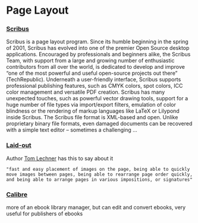 # Page Layout

### [Scribus](https://www.scribus.net/)


Scribus is a page layout program. Since its humble beginning in the spring of 2001, Scribus has evolved into one of the premier Open Source desktop applications. Encouraged by professionals and beginners alike, the Scribus Team, with support from a large and growing number of enthusiastic contributors from all over the world, is dedicated to develop and improve “one of the most powerful and useful open-source projects out there” (TechRepublic). Underneath a user-friendly interface, Scribus supports professional publishing features, such as CMYK colors, spot colors, ICC color management and versatile PDF creation. Scribus has many unexpected touches, such as powerful vector drawing tools, support for a huge number of file types via import/export filters, emulation of color blindness or the rendering of markup languages like LaTeX or Lilypond inside Scribus. The Scribus file format is XML-based and open. Unlike proprietary binary file formats, even damaged documents can be recovered with a simple text editor – sometimes a challenging …

### [Laid-out](http://www.laidout.org/)

Author [Tom Lechner](http://www.tomlechner.com/) has this to say about it
```
"fast and easy placement of images on the page, being able to quickly move images between pages, being able to rearrange page order quickly, and being able to arrange pages in various impositions, or signatures"
```

### [Calibre](https://calibre-ebook.com/about)

more of an ebook library manager, but can edit and convert ebooks, very useful for publishers of ebooks